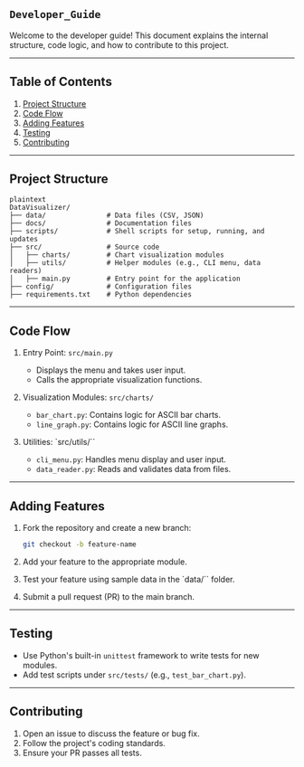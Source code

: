 ## **`Developer_Guide`**

Welcome to the developer guide! This document explains the internal structure, code logic, and how to contribute to this project.

---

## Table of Contents

1. [Project Structure](#project-structure)
2. [Code Flow](#code-flow)
3. [Adding Features](#adding-features)
4. [Testing](#testing)
5. [Contributing](#contributing)

---

## Project Structure

```
plaintext
DataVisualizer/
├── data/               # Data files (CSV, JSON)
├── docs/               # Documentation files
├── scripts/            # Shell scripts for setup, running, and updates
├── src/                # Source code
│   ├── charts/         # Chart visualization modules
│   ├── utils/          # Helper modules (e.g., CLI menu, data readers)
│   ├── main.py         # Entry point for the application
├── config/             # Configuration files
├── requirements.txt    # Python dependencies
```
---
## Code Flow

1. Entry Point: `src/main.py`

    - Displays the menu and takes user input.
    - Calls the appropriate visualization functions.

2. Visualization Modules: `src/charts/`

    - `bar_chart.py`: Contains logic for ASCII bar charts.
    - `line_graph.py`: Contains logic for ASCII line graphs.

3. Utilities: `src/utils/``

    - `cli_menu.py`: Handles menu display and user input.
    - `data_reader.py`: Reads and validates data from files.
---
## Adding Features

1. Fork the repository and create a new branch:

    ```bash
    git checkout -b feature-name
    ```

2. Add your feature to the appropriate module.
3. Test your feature using sample data in the `data/`` folder.
4. Submit a pull request (PR) to the main branch.
---
## Testing

  - Use Python's built-in `unittest` framework to write tests for new modules.
  - Add test scripts under `src/tests/` (e.g., `test_bar_chart.py`).

---

## Contributing

1. Open an issue to discuss the feature or bug fix.
2. Follow the project's coding standards.
3. Ensure your PR passes all tests.
